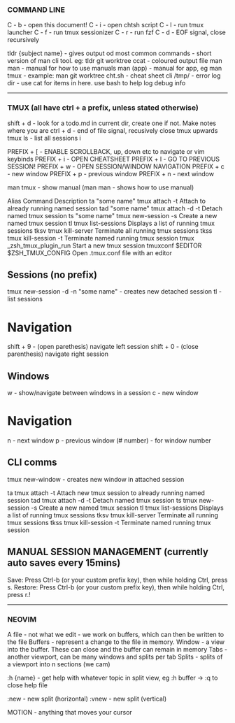 ### COMMAND LINE

C - b - open this document!
C - i - open chtsh script
C - l - run tmux launcher
C - f - run tmux sessionizer
C - r - run fzf
C - d - EOF signal, close recursively

tldr {subject name} - gives output od most common commands - short version of man cli tool. eg: tldr git worktree
ccat - coloured output file
man man - manual for how to use manuals
man (app) - manual for app, eg man tmux - example: man git worktree
cht.sh - cheat sheet cli
/tmp/ - error log dir - use cat for items in here. use bash to help log debug info

------------------------------------------------------------------------------------

### TMUX (all have ctrl + a prefix, unless stated otherwise)

shift + d - look for a todo.md in current dir, create one if not. Make notes where you are
ctrl + d - end of file signal, recusively close tmux upwards
tmux ls - list all sessions i

PREFIX + [ - ENABLE SCROLLBACK, up, down etc to navigate or vim keybinds
PREFIX + i - OPEN CHEATSHEET
PREFIX + l - GO TO PREVIOUS SESSION!
PREFIX + w - OPEN SESSION/WINDOW NAVIGATION
PREFIX + c - new window
PREFIX + p - previous window
PREFIX + n - next window

man tmux - show manual (man man - shows how to use manual)

Alias 		Command 			Description
ta "some name" 	tmux attach -t 			Attach to already running named session
tad "some name" tmux attach -d -t 		Detach named tmux session
ts "some name" 	tmux new-session -s 		Create a new named tmux session
tl 		tmux list-sessions 		Displays a list of running tmux sessions
tksv 		tmux kill-server 		Terminate all running tmux sessions
tkss 		tmux kill-session -t 		Terminate named running tmux session
tmux 		_zsh_tmux_plugin_run 		Start a new tmux session
tmuxconf 	$EDITOR $ZSH_TMUX_CONFIG 	Open .tmux.conf file with an editor

## Sessions (no prefix)

tmux new-session -d -n "some name" - creates new detached session
tl - list sessions

# Navigation

shift + 9 - (open parethesis) navigate left session
shift + 0 - (close parenthesis) navigate right session

## Windows

w - show/navigate between windows in a session
c - new window

# Navigation

n - next window
p - previous window
(# number) - for window number

## CLI comms
tmux new-window - creates new window in attached session 

ta 	tmux attach -t 	Attach new tmux session to already running named session
tad 	tmux attach -d -t 	Detach named tmux session
ts 	tmux new-session -s 	Create a new named tmux session
tl 	tmux list-sessions 	Displays a list of running tmux sessions
tksv 	tmux kill-server 	Terminate all running tmux sessions
tkss 	tmux kill-session -t 	Terminate named running tmux session

## MANUAL SESSION MANAGEMENT (currently auto saves every 15mins)

Save: Press Ctrl-b (or your custom prefix key), then while holding Ctrl, press s.
Restore: Press Ctrl-b (or your custom prefix key), then while holding Ctrl, press r.!

--------------------------------------------------------------------------------------------

### NEOVIM

A file - not what we edit - we work on buffers, which can then be written to the file
Buffers - represent a change to the file in memory. 
Window - a view into the buffer. These can close and the buffer can remain in memory
Tabs - another viewport, can be many windows and splits per tab
Splits - splits of a viewport into n sections
(we cam)

:h {name} - get help with whatever topic in split view, eg :h buffer
 -> :q to close help file

:new - new split (horizontal)
:vnew - new split (vertical)

MOTION - anything that moves your cursor   



